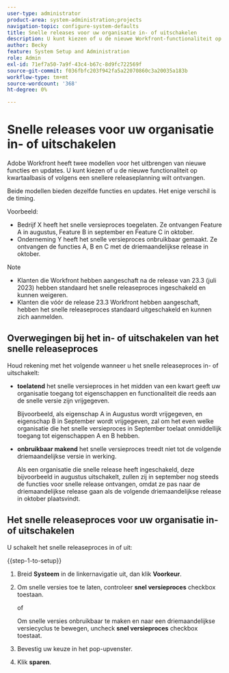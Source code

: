 ```yaml
---
user-type: administrator
product-area: system-administration;projects
navigation-topic: configure-system-defaults
title: Snelle releases voor uw organisatie in- of uitschakelen
description: U kunt kiezen of u de nieuwe Workfront-functionaliteit op maand- of kwartaalbasis wilt ontvangen.
author: Becky
feature: System Setup and Administration
role: Admin
exl-id: 71ef7a50-7a9f-43c4-b67c-8d9fc722569f
source-git-commit: f036fbfc203f942fa5a22070860c3a20035a183b
workflow-type: tm+mt
source-wordcount: '368'
ht-degree: 0%

---
```


# Snelle releases voor uw organisatie in- of uitschakelen

Adobe Workfront heeft twee modellen voor het uitbrengen van nieuwe functies en updates. U kunt kiezen of u de nieuwe functionaliteit op kwartaalbasis of volgens een snellere releaseplanning wilt ontvangen.

Beide modellen bieden dezelfde functies en updates. Het enige verschil is de timing.

Voorbeeld:

* Bedrijf X heeft het snelle versieproces toegelaten. Ze ontvangen Feature A in augustus, Feature B in september en Feature C in oktober.
* Onderneming Y heeft het snelle versieproces onbruikbaar gemaakt. Ze ontvangen de functies A, B en C met de driemaandelijkse release in oktober.

>[!NOTE]
>
>* Klanten die Workfront hebben aangeschaft na de release van 23.3 (juli 2023) hebben standaard het snelle releaseproces ingeschakeld en kunnen weigeren.
>* Klanten die vóór de release 23.3 Workfront hebben aangeschaft, hebben het snelle releaseproces standaard uitgeschakeld en kunnen zich aanmelden.

## Overwegingen bij het in- of uitschakelen van het snelle releaseproces

Houd rekening met het volgende wanneer u het snelle releaseproces in- of uitschakelt:

* **toelatend** het snelle versieproces in het midden van een kwart geeft uw organisatie toegang tot eigenschappen en functionaliteit die reeds aan de snelle versie zijn vrijgegeven.

  Bijvoorbeeld, als eigenschap A in Augustus wordt vrijgegeven, en eigenschap B in September wordt vrijgegeven, zal om het even welke organisatie die het snelle versieproces in September toelaat onmiddellijk toegang tot eigenschappen A en B hebben.

* **onbruikbaar makend** het snelle versieproces treedt niet tot de volgende driemaandelijkse versie in werking.

  Als een organisatie die snelle release heeft ingeschakeld, deze bijvoorbeeld in augustus uitschakelt, zullen zij in september nog steeds de functies voor snelle release ontvangen, omdat ze pas naar de driemaandelijkse release gaan als de volgende driemaandelijkse release in oktober plaatsvindt.

## Het snelle releaseproces voor uw organisatie in- of uitschakelen

U schakelt het snelle releaseproces in of uit:

{{step-1-to-setup}}

1. Breid **Systeem** in de linkernavigatie uit, dan klik **Voorkeur**.
1. Om snelle versies toe te laten, controleer **snel versieproces** checkbox toestaan.

   of

   Om snelle versies onbruikbaar te maken en naar een driemaandelijkse versiecyclus te bewegen, uncheck **snel versieproces** checkbox toestaat.

1. Bevestig uw keuze in het pop-upvenster.
1. Klik **sparen**.
